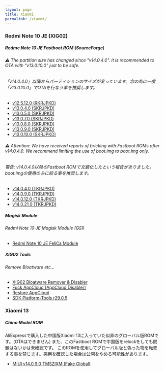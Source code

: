 ```yaml
---
layout: page
title: Xiaomi
permalink: /xiaomi/
---
```


### Redmi Note 10 JE (XIG02)
##### Redme Note 10 JE Fastboot ROM (SourceForge)

###### ⚠ The partition size has changed since "v14.0.4.0". It is recommended to OTA with "v13.0.10.0" just to be safe.

###### 「v14.0.4.0」以降からパーティションのサイズが変っています。念の為に一度「v13.0.10.0」でOTAを行なう事を推奨します。
- [v12.5.12.0 (RKRJPKD)](https://sourceforge.net/projects/redmi-note-10-je-rom/files/FastbootROM/Xiaomi_Iris_XIG02_MIUI_V12.5.12.0_RKRJPKD.rar/download)
- [v13.0.4.0 (SKRJPKD)](https://sourceforge.net/projects/redmi-note-10-je-rom/files/FastbootROM/Xiaomi_Iris_XIG02_MIUI_V13.0.4.0.SKRJPKD.rar/download)
- [v13.0.5.0 (SKRJPKD)](https://sourceforge.net/projects/redmi-note-10-je-rom/files/FastbootROM/Xiaomi_Iris_XIG02_MIUI_V13.0.5.0.SKRJPKD.rar/download)
- [v13.0.7.0 (SKRJPKD)](https://sourceforge.net/projects/redmi-note-10-je-rom/files/FastbootROM/Xiaomi_Iris_XIG02_MIUI_V13.0.7.0_SKRJPKD.rar/download)
- [v13.0.8.0 (SKRJPKD)](https://sourceforge.net/projects/redmi-note-10-je-rom/files/FastbootROM/Xiaomi_Iris_XIG02_MIUI_V13.0.8.0_SKRJPKD.rar/download)
- [v13.0.9.0 (SKRJPKD)](https://sourceforge.net/projects/redmi-note-10-je-rom/files/FastbootROM/Xiaomi_Iris_XIG02_MIUI_V13.0.9.0_SKRJPKD.rar/download)
- [v13.0.10.0 (SKRJPKD)](https://sourceforge.net/projects/redmi-note-10-je-rom/files/FastbootROM/Xiaomi_Iris_XIG02_MIUI_V13.0.10.0_SKRJPKD.rar/download)

###### ⚠ Attention: We have received reports of bricking with Fastboot ROMs after v14.0.4.0. We recommend limiting the use of boot.img to boot.img only.

###### 警告: v14.0.4.0以降のFastboot ROMで文鎮化したという報告がありました。boot.imgの使用のみに絞る事を推奨します。

- [v14.0.4.0 (TKRJPKD)](https://sourceforge.net/projects/redmi-note-10-je-rom/files/FastbootROM/Xiaomi_Iris_XIG02_MIUI_V14.0.4.0_TKRJPKD.7z/download)
- [v14.0.9.0 (TKRJPKD)](https://sourceforge.net/projects/redmi-note-10-je-rom/files/FastbootROM/Xiaomi_Iris_XIG02_MIUI_V14.0.9.0_TKRJPKD.7z/download)
- [v14.0.12.0 (TKRJPKD)](https://sourceforge.net/projects/redmi-note-10-je-rom/files/FastbootROM/Xiaomi_Iris_XIG02_MIUI_V14.0.12.0_TKRJPKD.7z/download)
- [v14.0.21.0 (TKRJPKD)](https://sourceforge.net/projects/redmi-note-10-je-rom/files/FastbootROM/Xiaomi_Iris_XIG02_MIUI_V14.0.21.0_TKRJPKD.7z/download)

##### Magisk Module
###### Redmi Note 10 JE Magisk Module (GSI)
- [Redmi Note 10 JE FeliCa Module](https://github.com/reindex-ot/magisk-module-iris-felica/releases)

##### XIG02 Tools
###### Remove Bloatware etc...
- [XIG02 Bloatware Remover & Disabler](https://drive.google.com/uc?export=download&id=1EMQ6pax-Boj67xyCixEF7Ql5oX_CtHKe)
- [Fuck AppCloud (AppCloud Disabler)](https://drive.google.com/uc?export=download&id=1C8Uszdsie91VcHmIpTP8EIxq9sQJ-IDu)
- [Restore AppCloud](https://drive.google.com/uc?export=download&id=1axGXUpmbaTE0uqQWoNvOerHUoEeWtYv2)
- [SDK Platform-Tools r29.0.5](https://drive.google.com/uc?export=download&id=1wDN0bfmWSEaAx9KoN-7GI4sW0qo3XRo6)

### Xiaomi 13
##### China Model ROM
AliExpressで購入した中国版Xiaomi 13に入っていた似非のグローバル版ROMです。(OTAはできません)
また、このFastboot ROMで中国版をrelockをしても問題はないかは未確認です。
このROMを使用してグローバル版と偽った物を転売する事を禁じます。悪用を確認した場合は公開をやめる可能性があります。
- [MIUI v14.0.9.0 TMSZIXM (Fake Global)](https://mega.nz/file/KhxFwbxa#F5xSNElRaWRKtDTQO4_MF8fsKUxzQ0YzEu-8C4tvFIE)
